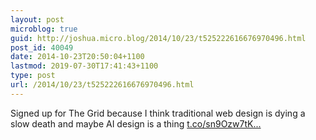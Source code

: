 ```yaml
---
layout: post
microblog: true
guid: http://joshua.micro.blog/2014/10/23/t525222616676970496.html
post_id: 40049
date: 2014-10-23T20:50:04+1100
lastmod: 2019-07-30T17:41:43+1100
type: post
url: /2014/10/23/t525222616676970496.html
---
```

Signed up for The Grid because I think traditional web design is dying a slow death and maybe AI design is a thing [t.co/sn9Ozw7tK...](https://t.co/sn9Ozw7tKB)
